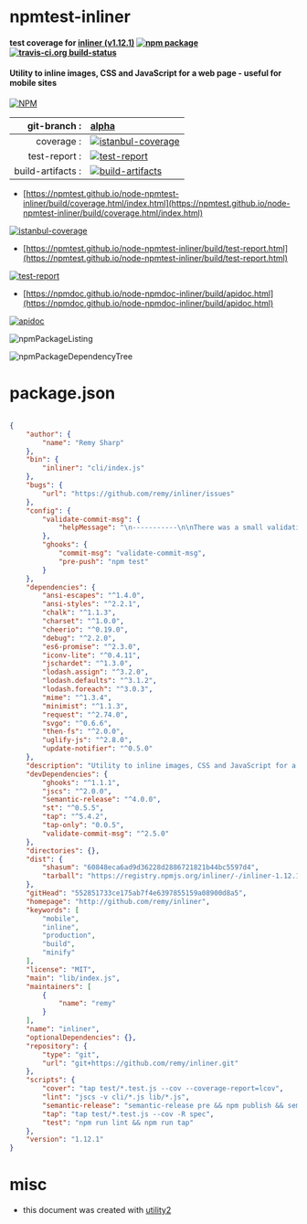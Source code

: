 # npmtest-inliner

#### test coverage for  [inliner (v1.12.1)](http://github.com/remy/inliner)  [![npm package](https://img.shields.io/npm/v/npmtest-inliner.svg?style=flat-square)](https://www.npmjs.org/package/npmtest-inliner) [![travis-ci.org build-status](https://api.travis-ci.org/npmtest/node-npmtest-inliner.svg)](https://travis-ci.org/npmtest/node-npmtest-inliner)

#### Utility to inline images, CSS and JavaScript for a web page - useful for mobile sites

[![NPM](https://nodei.co/npm/inliner.png?downloads=true&downloadRank=true&stars=true)](https://www.npmjs.com/package/inliner)

| git-branch : | [alpha](https://github.com/npmtest/node-npmtest-inliner/tree/alpha)|
|--:|:--|
| coverage : | [![istanbul-coverage](https://npmtest.github.io/node-npmtest-inliner/build/coverage.badge.svg)](https://npmtest.github.io/node-npmtest-inliner/build/coverage.html/index.html)|
| test-report : | [![test-report](https://npmtest.github.io/node-npmtest-inliner/build/test-report.badge.svg)](https://npmtest.github.io/node-npmtest-inliner/build/test-report.html)|
| build-artifacts : | [![build-artifacts](https://npmtest.github.io/node-npmtest-inliner/glyphicons_144_folder_open.png)](https://github.com/npmtest/node-npmtest-inliner/tree/gh-pages/build)|

- [https://npmtest.github.io/node-npmtest-inliner/build/coverage.html/index.html](https://npmtest.github.io/node-npmtest-inliner/build/coverage.html/index.html)

[![istanbul-coverage](https://npmtest.github.io/node-npmtest-inliner/build/screenCapture.buildCi.browser.%252Ftmp%252Fbuild%252Fcoverage.lib.html.png)](https://npmtest.github.io/node-npmtest-inliner/build/coverage.html/index.html)

- [https://npmtest.github.io/node-npmtest-inliner/build/test-report.html](https://npmtest.github.io/node-npmtest-inliner/build/test-report.html)

[![test-report](https://npmtest.github.io/node-npmtest-inliner/build/screenCapture.buildCi.browser.%252Ftmp%252Fbuild%252Ftest-report.html.png)](https://npmtest.github.io/node-npmtest-inliner/build/test-report.html)

- [https://npmdoc.github.io/node-npmdoc-inliner/build/apidoc.html](https://npmdoc.github.io/node-npmdoc-inliner/build/apidoc.html)

[![apidoc](https://npmdoc.github.io/node-npmdoc-inliner/build/screenCapture.buildCi.browser.%252Ftmp%252Fbuild%252Fapidoc.html.png)](https://npmdoc.github.io/node-npmdoc-inliner/build/apidoc.html)

![npmPackageListing](https://npmtest.github.io/node-npmtest-inliner/build/screenCapture.npmPackageListing.svg)

![npmPackageDependencyTree](https://npmtest.github.io/node-npmtest-inliner/build/screenCapture.npmPackageDependencyTree.svg)



# package.json

```json

{
    "author": {
        "name": "Remy Sharp"
    },
    "bin": {
        "inliner": "cli/index.js"
    },
    "bugs": {
        "url": "https://github.com/remy/inliner/issues"
    },
    "config": {
        "validate-commit-msg": {
            "helpMessage": "\n-----------\n\nThere was a small validation problem with your commit message:\n\n> %s\n\nIt's not a huge problem, but a valid commit message will ensure\nwhether your commit triggers a release or not (and sometimes the\ncommit won't need to trigger a release). If you really need to, you\ncan skip the validation using 'git commit --no-verify'.\n\nIf your commit is a fix, it might want to be:\n\n> fix: storage bug\n\nOr a feature:\n\n> feat: added new storage process\n\nThere's also 'docs', 'test' and 'chore' and a few more. To read\nhow the commit message should be formatted, please see this short\npost: https://git.io/vVCIR\n"
        },
        "ghooks": {
            "commit-msg": "validate-commit-msg",
            "pre-push": "npm test"
        }
    },
    "dependencies": {
        "ansi-escapes": "^1.4.0",
        "ansi-styles": "^2.2.1",
        "chalk": "^1.1.3",
        "charset": "^1.0.0",
        "cheerio": "^0.19.0",
        "debug": "^2.2.0",
        "es6-promise": "^2.3.0",
        "iconv-lite": "^0.4.11",
        "jschardet": "^1.3.0",
        "lodash.assign": "^3.2.0",
        "lodash.defaults": "^3.1.2",
        "lodash.foreach": "^3.0.3",
        "mime": "^1.3.4",
        "minimist": "^1.1.3",
        "request": "^2.74.0",
        "svgo": "^0.6.6",
        "then-fs": "^2.0.0",
        "uglify-js": "^2.8.0",
        "update-notifier": "^0.5.0"
    },
    "description": "Utility to inline images, CSS and JavaScript for a web page - useful for mobile sites",
    "devDependencies": {
        "ghooks": "^1.1.1",
        "jscs": "^2.0.0",
        "semantic-release": "^4.0.0",
        "st": "^0.5.5",
        "tap": "^5.4.2",
        "tap-only": "0.0.5",
        "validate-commit-msg": "^2.5.0"
    },
    "directories": {},
    "dist": {
        "shasum": "60848eca6ad9d36228d2886721821b44bc5597d4",
        "tarball": "https://registry.npmjs.org/inliner/-/inliner-1.12.1.tgz"
    },
    "gitHead": "552851733ce175ab7f4e6397855159a08900d8a5",
    "homepage": "http://github.com/remy/inliner",
    "keywords": [
        "mobile",
        "inline",
        "production",
        "build",
        "minify"
    ],
    "license": "MIT",
    "main": "lib/index.js",
    "maintainers": [
        {
            "name": "remy"
        }
    ],
    "name": "inliner",
    "optionalDependencies": {},
    "repository": {
        "type": "git",
        "url": "git+https://github.com/remy/inliner.git"
    },
    "scripts": {
        "cover": "tap test/*.test.js --cov --coverage-report=lcov",
        "lint": "jscs -v cli/*.js lib/*.js",
        "semantic-release": "semantic-release pre && npm publish && semantic-release post",
        "tap": "tap test/*.test.js --cov -R spec",
        "test": "npm run lint && npm run tap"
    },
    "version": "1.12.1"
}
```



# misc
- this document was created with [utility2](https://github.com/kaizhu256/node-utility2)
